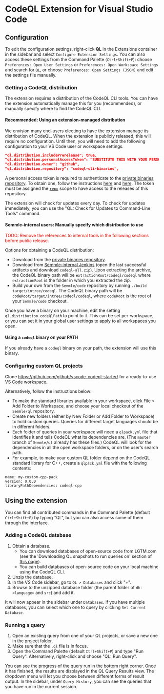 CodeQL Extension for Visual Studio Code
===

Configuration
---

To edit the configuration settings, right-click **QL** in the Extensions container in the sidebar and select `Configure Extension Settings`.
You can also access these settings from the Command Palette (`Ctrl+Shift+P`): choose `Preferences: Open User Settings` or `Preferences: Open Workspace Settings` and search for `QL`, or choose `Preferences: Open Settings (JSON)` and edit the settings file manually.

### Getting a CodeQL distribution

The extension requires a distribution of the CodeQL CLI tools. You can have the extension automatically manage this for you (recommended), or manually specify where to find the CodeQL CLI.

#### Recommended: Using an extension-managed distribution

We envision many end-users electing to have the extension manage its distribution of CodeQL.
When the extension is publicly released, this will require no configuration.
Until then, you will need to add the following configuration to your VS Code user or workspace settings.

```json
"ql.distribution.includePrerelease": true,
"ql.distribution.personalAccessToken": "SUBSTITUTE THIS WITH YOUR PERSONAL ACCESS TOKEN",
"ql.distribution.owner": "github",
"ql.distribution.repository": "codeql-cli-binaries",
```

A personal access token is required to authenticate to the [private binaries repository](https://github.com/github/codeql-cli-binaries). To obtain one, follow the instructions [here](https://help.github.com/en/github/authenticating-to-github/creating-a-personal-access-token-for-the-command-line) and [here](https://help.github.com/en/github/authenticating-to-github/authorizing-a-personal-access-token-for-use-with-saml-single-sign-on). The token must be assigned the [`repo`](https://developer.github.com/apps/building-oauth-apps/understanding-scopes-for-oauth-apps/) scope to have access to the releases of this repository.

The extension will check for updates every day. To check for updates immediately, you can use the "QL: Check for Updates to Command-Line Tools" command.

#### Semmle-internal users: Manually specify which distribution to use

<font color="red">TODO: Remove the references to internal tools in the following sections before public release.</font>

Options for obtaining a CodeQL distribution:
- Download from the [private binaries repository](https://github.com/github/codeql-cli-binaries/releases).
- Download from [Semmle-internal Jenkins](https://jenkins.internal.semmle.com/job/CodeQL-CLI/) (open the last successful artifacts and download `codeql-all.zip`).  Upon extracting the archive, the CodeQL binary path will be `extractionRoot/codeql/codeql` where `extractionRoot` is the folder in which you extracted the zip.
- Build your own from the `Semmle/code` repository by running `./build target/intree/codeql`. The CodeQL binary path will be `codeRoot/target/intree/codeql/codeql`, where `codeRoot` is the root of your `Semmle/code` checkout.

Once you have a binary on your machine, edit the setting `ql.distribution.codeQlPath` to point to it.
This can be set per-workspace, or you can set it in your global user settings to apply to all workspaces you open.

#### Using a `codeql` binary on your PATH

If you already have a `codeql` binary on your path, the extension will use this binary.


### Configuring custom QL projects

Clone https://github.com/github/vscode-codeql-starter/ for a ready-to-use VS Code workspace.

Alternatively, follow the instructions below:
- To make the standard libraries available in your workspace, click File > Add Folder to Workspace, and choose your local checkout of the `Semmle/ql` repository.
- Create new folders (either by New Folder or Add Folder to Workspace) to hold custom queries. Queries for different target languages should be in different folders.
- Each folder of queries in your workspace will need a `qlpack.yml` file that identifies it and tells CodeQL what its dependencies are. (The `master` branch of `Semmle/ql` already has these files.) CodeQL will look for the dependencies in all the open workspace folders, or on the user's search path.
- For example, to make your custom QL folder depend on the CodeQL standard library for C++, create a `qlpack.yml` file with the following contents:
```
name: my-custom-cpp-pack
version: 0.0.0
libraryPathDependencies: codeql-cpp
```


Using the extension
---

You can find all contributed commands in the Command Palette (default `Ctrl+Shift+P`) by typing "QL", but you can also access some of them through the interface.

### Adding a CodeQL database

1. Obtain a database.
   - You can download databases of open-source code from LGTM.com (see the 'Downloading QL snapshots to run queries on' section of [this page](https://lgtm.com/help/lgtm/running-queries-ide)).
   - You can build databases of open-source code on your local machine using the CodeQL CLI.
2. Unzip the database.
2. In the VS Code sidebar, go to `QL > Databases` and click "+".
3. Browse to the unzipped database folder (the parent folder of `db-<language>` and `src`) and add it.

It will now appear in the sidebar under `Databases`. If you have multiple databases, you can select which one to query by clicking `Set Current Database`.

### Running a query

1. Open an existing query from one of your QL projects, or save a new one in the project folder.
2. Make sure that the `.ql` file is in focus.
3. Open the Command Palette (default `Ctrl+Shift+P`) and type "Run Query". Alternatively, right-click and choose "QL: Run Query".

You can see the progress of the query run in the bottom right corner.
Once it has finished, the results are displayed in the QL Query Results view. The dropdown menu will let you choose between different forms of result output.
In the sidebar, under `Query History`, you can see the queries that you have run in the current session.
